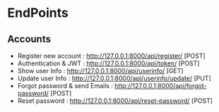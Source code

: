 # EndPoints
## Accounts
- Register new account : http://127.0.0.1:8000/api/register/ [POST]
- Authentication & JWT : http://127.0.0.1:8000/api/token/ [POST]
- Show user Info : http://127.0.0.1:8000/api/userinfo/ [GET]
- Update user Info : http://127.0.0.1:8000/api/userinfo/update/ [PUT]
- Forgot password & send Emails : http://127.0.0.1:8000/api/forgot-password/ [POST]
- Reset password : http://127.0.0.1:8000/api/reset-password/<token> [POST]
